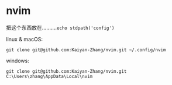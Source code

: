 # nvim
把这个东西放在..........`echo stdpath('config')`

linux & macOS:
```
git clone git@github.com:Kaiyan-Zhang/nvim.git ~/.config/nvim
```

windows:
```
git clone git@github.com:Kaiyan-Zhang/nvim.git C:\Users\zhang\AppData\Local\nvim
```
